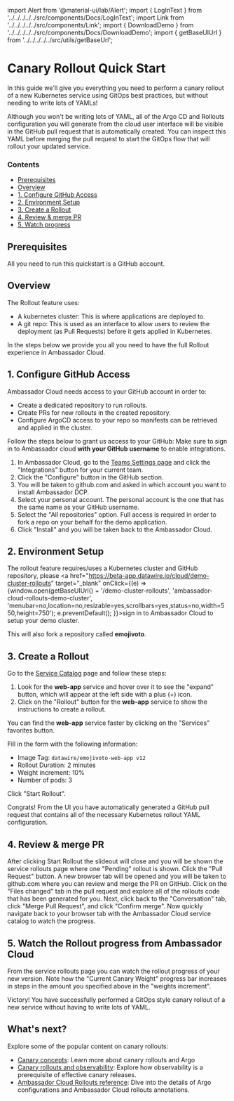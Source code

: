 import Alert from '@material-ui/lab/Alert';
import { LogInText } from '../../../../../src/components/Docs/LogInText';
import Link from '../../../../../src/components/Link';
import { DownloadDemo } from '../../../../../src/components/Docs/DownloadDemo';
import { getBaseUIUrl } from '../../../../../src/utils/getBaseUrl';

# Canary Rollout Quick Start

In this guide we'll give you everything you need to perform a canary rollout of a new Kubernetes service using GitOps best practices, but without needing to write lots of YAMLs!

  <Alert severity="info">
    Although you won't be writing lots of YAML, all of the Argo CD and Rollouts configuration you will generate from the cloud user interface will be visible in the GitHub pull request that is automatically created. You can inspect this YAML before merging the pull request to start the GitOps flow that will rollout your updated service.
  </Alert>

<div class="docs-article-toc">
<h3>Contents</h3>

- [Prerequisites](#prerequisites)
- [Overview](#overview)
- [1. Configure GitHub Access](#1-configure-github-access)
- [2. Environment Setup](#2-environment-setup)
- [3. Create a Rollout](#3-create-a-rollout)
- [4. Review & merge PR](#3-review--merge-pr)
- [5. Watch progress](#4-watch-progress)


</div>

## Prerequisites


All you need to run this quickstart is a GitHub account.


## Overview

The Rollout feature uses:

- A kubernetes cluster: This is where applications are deployed to.
- A git repo: This is used as an interface to allow users to review the deployment (as Pull Requests) before it gets applied in Kubernetes.

In the steps below we provide you all you need to have the full Rollout experience in Ambassador Cloud.

## 1. Configure GitHub Access

Ambassador Cloud needs access to your GitHub account in order to:

- Create a dedicated repository to run rollouts.
- Create PRs for new rollouts in the created repository.
- Configure ArgoCD access to your repo so manifests can be retrieved and applied in the cluster.

Follow the steps below to grant us access to your GitHub:
<Alert severity="warning">
  Make sure to sign in to Ambassador cloud <strong>with your GitHub username</strong> to enable integrations.
</Alert>

1. In Ambassador Cloud, go to the <a href="https://beta-app.datawire.io/cloud/settings/teams" target="_blank">Teams Settings page</a> and click the "Integrations" button for your current team.
1. Click the "Configure" button in the GitHub section.
1. You will be taken to github.com and asked in which account you want to install Ambassador DCP.
1. Select your personal account. The personal account is the one that has the same name as your GitHub username.
1. Select the "All repositories" option. Full access is required in order to fork a repo on your behalf for the demo application.
1. Click "Install" and you will be taken back to the Ambassador Cloud.

## 2. Environment Setup

The rollout feature requires/uses a Kubernetes cluster and GitHub repository, please <a href="https://beta-app.datawire.io/cloud/demo-cluster-rollouts" target="_blank" onClick={(e) => {window.open(getBaseUIUrl() + '/demo-cluster-rollouts', 'ambassador-cloud-rollouts-demo-cluster', 'menubar=no,location=no,resizable=yes,scrollbars=yes,status=no,width=550,height=750'); e.preventDefault(); }}>sign in to Ambassador Cloud to setup your demo cluster.</a>

This will also fork a repository called **emojivoto**.

## 3. Create a Rollout
Go to the <a href="https://beta-app.datawire.io/cloud/services" target="_blank">Service Catalog</a> page and follow these steps:

1. Look for the **web-app** service and hover over it to see the "expand" button, which will appear at the left side with a plus (+) icon.
1. Click on the "Rollout" button for the **web-app** service to show the instructions to create a rollout.

<Alert severity="info">
 You can find the <b>web-app</b> service faster by clicking on the "Services" favorites button.
</Alert>


Fill in the form with the following information:

- Image Tag: `datawire/emojivoto-web-app v12`
- Rollout Duration: 2 minutes
- Weight increment: 10%
- Number of pods: 3

Click "Start Rollout".

<Alert severity="success">Congrats! From the UI you have automatically generated a GitHub pull request that contains all of the necessary Kubernetes rollout YAML configuration.</Alert>

## 4. Review & merge PR

After clicking Start Rollout the slideout will close and you will be shown the service rollouts page where one "Pending" rollout is shown.
Click the "Pull Request" button.
A new browser tab will be opened and you will be taken to github.com where you can review and merge the PR on GitHub.
Click on the "Files changed" tab in the pull request and explore all of the rollouts code that has been generated for you.
Next, click back to the "Conversation" tab, click "Merge Pull Request", and click "Confirm merge".
Now quickly navigate back to your browser tab with the Ambassador Cloud service catalog to watch the progress.

## 5. Watch the Rollout progress from Ambassador Cloud

From the service rollouts page you can watch the rollout progress of your new version.
Note how the "Current Canary Weight" progress bar increases in steps in the amount you specified above in the "weights increment".

<Alert severity="success">Victory! You have successfully performed a GitOps style canary rollout of a new service without having to write lots of YAML.</Alert>

## What's next?

Explore some of the popular content on canary rollouts:

- [Canary concepts](../concepts/canary/): Learn more about canary rollouts and Argo
- [Canary rollouts and observability](../howtos/observability/): Explore how observability is a prerequisite of effective canary releases.
- [Ambassador Cloud Rollouts reference](../reference/ambassador-cloud-rollouts/): Dive into the details of Argo configurations and Ambassador Cloud rollouts annotations.

